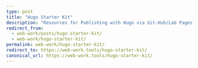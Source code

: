 ```yaml
---
type: post
title: "Hugo Starter Kit"
description: "Resources for Publishing with Hugo via Git-Hub/Lab Pages."
redirect_from:
  - web-work/posts/hugo-starter-kit/
  - web-work/hugo-starter-kit/
permalink: web-work/hugo-starter-kit/
redirect_to: https://web-work.tools/hugo-starter-kit/
canonical_url: https://web-work.tools/hugo-starter-kit/
---
```


